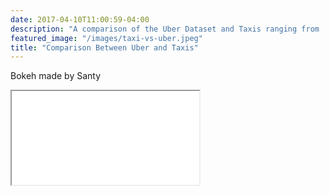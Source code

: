 ```yaml
---
date: 2017-04-10T11:00:59-04:00
description: "A comparison of the Uber Dataset and Taxis ranging from ... to ..."
featured_image: "/images/taxi-vs-uber.jpeg"
title: "Comparison Between Uber and Taxis"
---
```


<script>
  function resizeIframe(obj) {
    obj.style.height = obj.contentWindow.document.documentElement.scrollHeight + 'px';
  }
</script>

Bokeh made by Santy
<iframe src = {{< baseurl >}}/peter.html style="width: 616px; height: 616px;" frameborder="0" scrolling="no" onload="resizeIframe(this)"> </iframe>